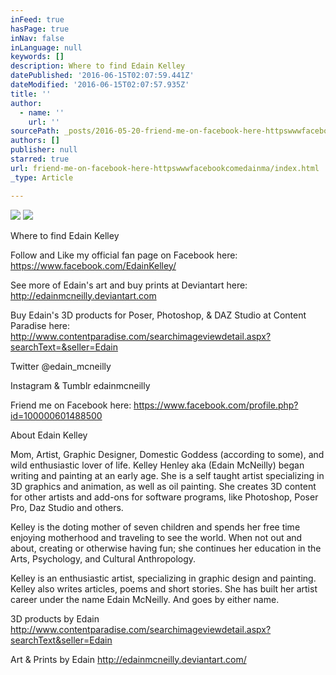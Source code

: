 ```yaml
---
inFeed: true
hasPage: true
inNav: false
inLanguage: null
keywords: []
description: Where to find Edain Kelley
datePublished: '2016-06-15T02:07:59.441Z'
dateModified: '2016-06-15T02:07:57.935Z'
title: ''
author:
  - name: ''
    url: ''
sourcePath: _posts/2016-05-20-friend-me-on-facebook-here-httpswwwfacebookcomedainma.md
authors: []
publisher: null
starred: true
url: friend-me-on-facebook-here-httpswwwfacebookcomedainma/index.html
_type: Article

---
```

![](https://the-grid-user-content.s3-us-west-2.amazonaws.com/7923e0b6-796a-4624-8fc0-279d3325dba5.jpg)
![](https://the-grid-user-content.s3-us-west-2.amazonaws.com/e431d305-a85e-430c-99a3-84be15163206.jpg)

Where to find Edain Kelley

Follow and Like my official fan page on Facebook here: https://www.facebook.com/EdainKelley/ 

See more of Edain's art and buy prints at Deviantart here: http://edainmcneilly.deviantart.com

Buy Edain's 3D products for Poser, Photoshop, & DAZ Studio at Content Paradise here: http://www.contentparadise.com/searchimageviewdetail.aspx?searchText=&seller=Edain

Twitter @edain\_mcneilly

Instagram & Tumblr edainmcneilly

Friend me on Facebook here: https://www.facebook.com/profile.php?id=100000601488500 

About Edain Kelley 

Mom, Artist, Graphic Designer, Domestic Goddess (according to some), and wild enthusiastic lover of life. Kelley Henley aka (Edain McNeilly) began writing and painting at an early age. She is a self taught artist specializing in 3D graphics and animation, as well as oil painting. She creates 3D content for other artists and add-ons for software programs, like Photoshop, Poser Pro, Daz Studio and others. 

Kelley is the doting mother of seven children and spends her free time enjoying motherhood and traveling to see the world. When not out and about, creating or otherwise having fun; she continues her education in the Arts, Psychology, and Cultural Anthropology. 

Kelley is an enthusiastic artist, specializing in graphic design and painting. Kelley also writes articles, poems and short stories. She has built her artist career under the name Edain McNeilly. And goes by either name. 

3D products by Edain http://www.contentparadise.com/searchimageviewdetail.aspx?searchText&seller=Edain 

Art & Prints by Edain http://edainmcneilly.deviantart.com/